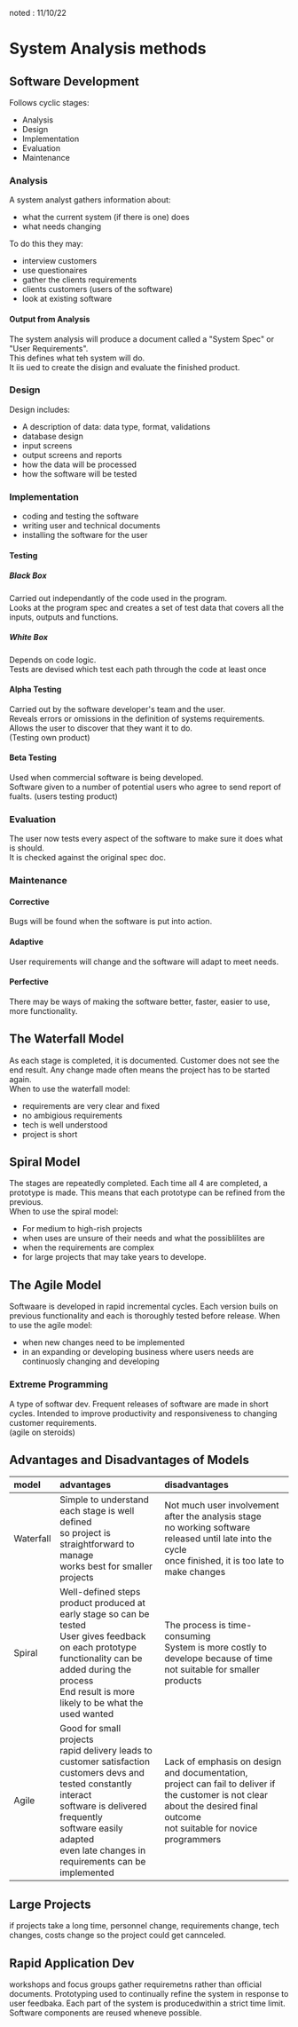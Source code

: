 <head>
<meta charset="utf-8"/>
</head>

noted : 11/10/22

# System Analysis methods

## Software Development
Follows cyclic stages:
- Analysis
- Design
- Implementation
- Evaluation
- Maintenance

### Analysis
A system analyst gathers information about:
- what the current system (if there is one) does
- what needs changing

To do this they may:
- interview customers
- use questionaires
- gather the clients requirements
- clients customers (users of the software)
- look at existing software

#### Output from Analysis
The system analysis will produce a document called a "System Spec" or "User Requirements".  
This defines what teh system will do.  
It iis ued to create the disign and evaluate the finished product.

### Design
Design includes:
- A description of data: data type, format, validations
- database design
- input screens
- output screens and reports
- how the data will be processed
- how the software will be tested

### Implementation
- coding and testing the software
- writing user and technical documents
- installing the software for the user

#### Testing
##### Black Box
Carried out independantly of the code used in the program.  
Looks at the program spec and creates a set of test data that covers all the inputs, outputs and functions.

##### White Box
Depends on code logic.  
Tests are devised which test each path through the code at least once

#### Alpha Testing
Carried out by the software developer's team and the user.  
Reveals errors or omissions in the definition of systems requirements.  
Allows the user to discover that they want it to do.  
(Testing own product)

#### Beta Testing
Used when commercial software is being developed.  
Software given to a number of potential users who agree to send report of fualts.
(users testing product)

### Evaluation
The user now tests every aspect of the software to make sure it does what is should.  
It is checked against the original spec doc.

### Maintenance
#### Corrective
Bugs will be found when the software is put into action.

#### Adaptive
User requirements will change and the software will adapt to meet needs.

#### Perfective
There may be ways of making the software better, faster, easier to use, more functionality.

## The Waterfall Model
As each stage is completed, it is documented. Customer does not see the end result. Any change made often means the project has to be started again.  
When to use the waterfall model:
- requirements are very clear and fixed
- no ambigious requirements
- tech is well understood
- project is short

## Spiral Model
The stages are repeatedly completed. Each time all 4 are completed, a prototype is made. This means that each prototype can be refined from the previous.  
When to use the spiral model:
- For medium to high-rish projects
- when uses are unsure of their needs and what the possiblilites are
- when the requirements are complex
- for large projects that may take years to develope.

## The Agile Model
Softwaare is developed in rapid incremental cycles. Each version buils on previous functionality and each is thoroughly tested before release.
When to use the agile model:
- when new changes need to be implemented
- in an expanding or developing business where users needs are continuosly changing and developing

### Extreme Programming
A type of softwar dev. Frequent releases of software are made in short cycles. Intended to improve productivity and responsiveness to changing customer requirements.  
(agile on steroids)

## Advantages and Disadvantages of Models

|model|advantages|disadvantages|
|:----|:---------|:------------|
|Waterfall| Simple to understand<br>each stage is well defined<br>so project is straightforward to manage<br>works best for smaller projects| Not much user involvement after the analysis stage<br>no working software released until late into the cycle<br>once finished, it is too late to make changes|
|Spiral| Well-defined steps<br>product produced at early stage so can be tested<br>User gives feedback on each prototype<br>functionality can be added during the process<br>End result is more likely to be what the used wanted| The process is time-consuming<br>System is more costly to develope because of time<br>not suitable for smaller products|
|Agile| Good for small projects<br>rapid delivery leads to customer satisfaction<br>customers devs and tested constantly interact<br>software is delivered frequently<br>software easily adapted<br>even late changes in requirements can be implemented| Lack of emphasis on design and documentation,<br>project can fail to deliver if the customer is not clear about the desired final outcome<br>not suitable for novice programmers| 

## Large Projects
if projects take a long time, personnel change, requirements change, tech changes, costs change so the project could get cannceled.

## Rapid Application Dev
workshops and focus groups gather requiremetns rather than official documents. Prototyping used to continually refine the system in response to user feedbaka. Each part of the system is producedwithin a strict time limit. Software components are reused wheneve possible.
